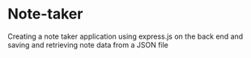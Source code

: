 # Note-taker
Creating a note taker application using express.js on the back end and saving and retrieving note data from a JSON file
